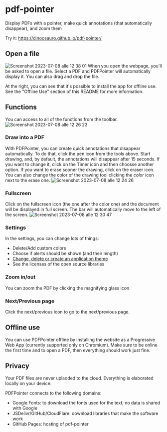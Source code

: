 # pdf-pointer
Display PDFs with a pointer, make quick annotations (that automatically disappear), and zoom them

Try it: https://dinoosauro.github.io/pdf-pointer/
## Open a file
![Screenshot 2023-07-08 alle 12 38 01](https://i.imgur.com/R94fMa0.png)
When you open the webpage, you'll be asked to open a file. Select a PDF and PDFPointer will automatically display it. You can also drag and drop the file.

At the right, you can see that it's possible to install the app for offline use. See the "Offline Use" section of this README for more information.
## Functions
You can access to all of the functions from the toolbar.
![Screenshot 2023-07-08 alle 12 26 23](https://i.imgur.com/9HIZZfz.png)

### Draw into a PDF
With PDFPointer, you can create quick annotations that disappear automatically. To do that, click the pen icon from the tools above. Start drawing, and, by default, the annotations will disappear after 15 seconds. If you want to change it, click on the Timer icon and then choosse another option. If you want to erase sooner the drawing, click on the eraser icon. You can also change the color of the drawing tool clicking the _color_ icon next to the erase one.
![Screenshot 2023-07-08 alle 12 24 26](https://i.imgur.com/eYJ2l22.png)
### Fullscreen
Click on the fullscreen icon (the one after the color one) and the document will be displayed in full screen. The bar will automatically move to the left of the screen.
![Screenshot 2023-07-08 alle 12 30 47](https://i.imgur.com/LzI3IUZ.png)
### Settings
In the settings, you can change lots of things:
- Delete/Add custom colors
- Choose if alerts should be shown (and their length)
- [Change, delete or create an application theme](https://github.com/Dinoosauro/pdf-pointer/tree/main/themeCreator)
- See the licenses of the open source libraries 
### Zoom in/out
You can zoom the PDF by clicking the magnifying glass icon. 
### Next/Previous page
Click the next/previous icon to go to the next/previous page.

## Offline use
You can use PDFPointer offline by installing the website as a Progressive Web App (currently supported only on Chromium). Make sure to be online the first time and to open a PDF, then everything should work just fine.
## Privacy
Your PDF files are never uplaoded to the cloud. Everything is elaborated locally on your device.

PDFPointer connects to the following domains:

- Google Fonts: to download the fonts used for the text, no data is shared with Google
- JSDelivr/GitHub/CloudFlare: download libraries that make the software work
- GitHub Pages: hosting of pdf-pointer
